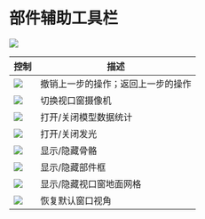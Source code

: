 # 部件辅助工具栏

![](/QQ20241113-003022.png)

| 控制 | 描述 |
| --- | --- |
| ![](/QQ20241113-003114.png) | 撤销上一步的操作；返回上一步的操作 |
| ![](/QQ20241113-003125.png) | 切换视口窗摄像机 |
| ![](/QQ20241113-003136.png) | 打开/关闭模型数据统计 |
| ![](/QQ20241113-003159.png) | 打开/关闭发光 |
| ![](/QQ20241113-003208.png) | 显示/隐藏骨骼 |
| ![](/QQ20241113-003217.png) | 显示/隐藏部件框 |
| ![](/QQ20241113-003228.png) | 显示/隐藏视口窗地面网格 |
| ![](/QQ20241113-003240.png) | 恢复默认窗口视角 |

